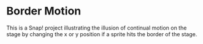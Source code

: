 # Border Motion

This is a Snap! project illustrating the illusion of continual motion on the stage by changing the x or y position if a sprite hits the border of the stage.
